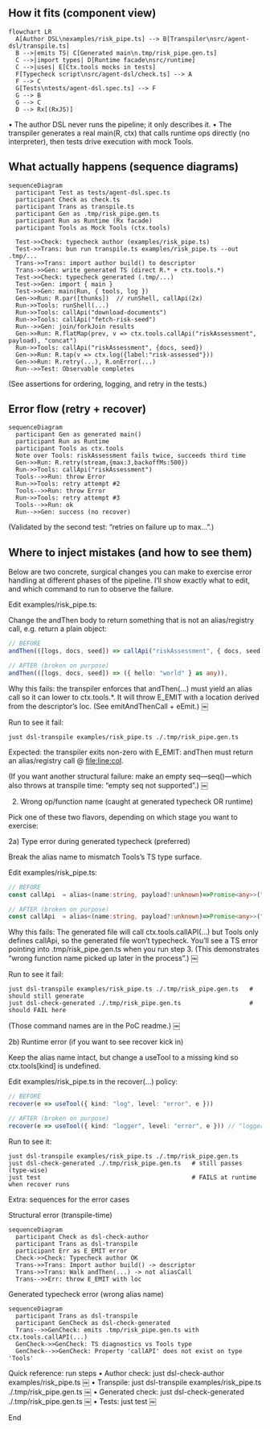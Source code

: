 ## How it fits (component view)

```mermaid
flowchart LR
  A[Author DSL\nexamples/risk_pipe.ts] --> B[Transpiler\nsrc/agent-dsl/transpile.ts]
  B -->|emits TS| C[Generated main\n.tmp/risk_pipe.gen.ts]
  C -->|import types| D[Runtime facade\nsrc/runtime]
  C -->|uses| E[Ctx.tools mocks in tests]
  F[Typecheck script\nsrc/agent-dsl/check.ts] --> A
  F --> C
  G[Tests\ntests/agent-dsl.spec.ts] --> F
  G --> B
  G --> C
  D --> Rx[(RxJS)]
```

•	The author DSL never runs the pipeline; it only describes it.
•	The transpiler generates a real main(R, ctx) that calls runtime ops directly (no interpreter), then tests drive execution with mock Tools.  

## What actually happens (sequence diagrams)

```mermaid
sequenceDiagram
  participant Test as tests/agent-dsl.spec.ts
  participant Check as check.ts
  participant Trans as transpile.ts
  participant Gen as .tmp/risk_pipe.gen.ts
  participant Run as Runtime (Rx facade)
  participant Tools as Mock Tools (ctx.tools)

  Test->>Check: typecheck author (examples/risk_pipe.ts)
  Test->>Trans: bun run transpile.ts examples/risk_pipe.ts --out .tmp/...
  Trans->>Trans: import author build() to descriptor
  Trans->>Gen: write generated TS (direct R.* + ctx.tools.*)
  Test->>Check: typecheck generated (.tmp/...)
  Test->>Gen: import { main }
  Test->>Gen: main(Run, { tools, log })
  Gen->>Run: R.par([thunks])  // runShell, callApi(2x)
  Run->>Tools: runShell(...)
  Run->>Tools: callApi("download-documents")
  Run->>Tools: callApi("fetch-risk-seed")
  Run-->>Gen: join/forkJoin results
  Gen->>Run: R.flatMap(prev, v => ctx.tools.callApi("riskAssessment", payload), "concat")
  Run->>Tools: callApi("riskAssessment", {docs, seed})
  Gen->>Run: R.tap(v => ctx.log({label:"risk-assessed"}))
  Gen->>Run: R.retry(...), R.onError(...)
  Run-->>Test: Observable completes
```

(See assertions for ordering, logging, and retry in the tests.)

## Error flow (retry + recover)

```mermaid
sequenceDiagram
  participant Gen as generated main()
  participant Run as Runtime
  participant Tools as ctx.tools
  Note over Tools: riskAssessment fails twice, succeeds third time
  Gen->>Run: R.retry(stream,{max:3,backoffMs:500})
  Run->>Tools: callApi("riskAssessment")
  Tools-->>Run: throw Error
  Run->>Tools: retry attempt #2
  Tools-->>Run: throw Error
  Run->>Tools: retry attempt #3
  Tools-->>Run: ok
  Run-->>Gen: success (no recover)
```

(Validated by the second test: “retries on failure up to max…”.)  

## Where to inject mistakes (and how to see them)

Below are two concrete, surgical changes you can make to exercise error handling at different phases of the pipeline. I’ll show exactly what to edit, and which command to run to observe the failure.

Edit examples/risk_pipe.ts:

Change the andThen body to return something that is not an alias/registry call, e.g. return a plain object:

```ts
// BEFORE
andThen(([logs, docs, seed]) => callApi("riskAssessment", { docs, seed })),

// AFTER (broken on purpose)
andThen(([logs, docs, seed]) => ({ hello: "world" } as any)),
```

Why this fails: the transpiler enforces that andThen(...) must yield an alias call so it can lower to ctx.tools.*. It will throw E_EMIT with a location derived from the descriptor’s loc. (See emitAndThenCall + eEmit.)  ￼

Run to see it fail:

```shell
just dsl-transpile examples/risk_pipe.ts ./.tmp/risk_pipe.gen.ts
```

Expected: the transpiler exits non-zero with E_EMIT: andThen must return an alias/registry call @ <file:line:col>.

(If you want another structural failure: make an empty seq—seq()—which also throws at transpile time: “empty seq not supported”.)  ￼

2) Wrong op/function name (caught at generated typecheck OR runtime)

Pick one of these two flavors, depending on which stage you want to exercise:

2a) Type error during generated typecheck (preferred)

Break the alias name to mismatch Tools’s TS type surface.

Edit examples/risk_pipe.ts:

```ts
// BEFORE
const callApi  = alias<(name:string, payload?:unknown)=>Promise<any>>("callApi");

// AFTER (broken on purpose)
const callApi  = alias<(name:string, payload?:unknown)=>Promise<any>>("callAPI"); // note capital I
```

Why this fails: The generated file will call ctx.tools.callAPI(...) but Tools only defines callApi, so the generated file won’t typecheck. You’ll see a TS error pointing into .tmp/risk_pipe.gen.ts when you run step 3. (This demonstrates “wrong function name picked up later in the process”.)  ￼

Run to see it fail:

```shell
just dsl-transpile examples/risk_pipe.ts ./.tmp/risk_pipe.gen.ts   # should still generate
just dsl-check-generated ./.tmp/risk_pipe.gen.ts                   # should FAIL here
```

(Those command names are in the PoC readme.)  ￼

2b) Runtime error (if you want to see recover kick in)

Keep the alias name intact, but change a useTool to a missing kind so ctx.tools[kind] is undefined.

Edit examples/risk_pipe.ts in the recover(...) policy:

```ts
// BEFORE
recover(e => useTool({ kind: "log", level: "error", e }))

// AFTER (broken on purpose)
recover(e => useTool({ kind: "logger", level: "error", e })) // "logger" doesn't exist
```

Run to see it:

```shell
just dsl-transpile examples/risk_pipe.ts ./.tmp/risk_pipe.gen.ts
just dsl-check-generated ./.tmp/risk_pipe.gen.ts   # still passes (type-wise)
just test                                          # FAILS at runtime when recover runs
```

Extra: sequences for the error cases

Structural error (transpile-time)

```mermaid
sequenceDiagram
  participant Check as dsl-check-author
  participant Trans as dsl-transpile
  participant Err as E_EMIT error
  Check->>Check: Typecheck author OK
  Trans->>Trans: Import author build() -> descriptor
  Trans->>Trans: Walk andThen(...) -> not aliasCall
  Trans-->>Err: throw E_EMIT with loc
```

Generated typecheck error (wrong alias name)

```mermaid
sequenceDiagram
  participant Trans as dsl-transpile
  participant GenCheck as dsl-check-generated
  Trans-->>GenCheck: emits .tmp/risk_pipe.gen.ts with ctx.tools.callAPI(...)
  GenCheck->>GenCheck: TS diagnostics vs Tools type
  GenCheck-->>GenCheck: Property 'callAPI' does not exist on type 'Tools'
```

Quick reference: run steps
	•	Author check:
just dsl-check-author examples/risk_pipe.ts  ￼
	•	Transpile:
just dsl-transpile examples/risk_pipe.ts ./.tmp/risk_pipe.gen.ts  ￼
	•	Generated check:
just dsl-check-generated ./.tmp/risk_pipe.gen.ts  ￼
	•	Tests:
just test  ￼

End
















